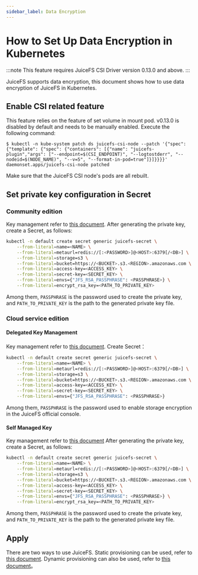 ```yaml
---
sidebar_label: Data Encryption
---
```


# How to Set Up Data Encryption in Kubernetes

:::note
This feature requires JuiceFS CSI Driver version 0.13.0 and above.
:::

JuiceFS supports data encryption, this document shows how to use data encryption of JuiceFS in Kubernetes.

## Enable CSI related feature

This feature relies on the feature of set volume in mount pod. v0.13.0 is disabled by default and needs to be manually enabled. Execute the following command:

```shell
$ kubectl -n kube-system patch ds juicefs-csi-node --patch '{"spec": {"template": {"spec": {"containers": [{"name": "juicefs-plugin","args": ["--endpoint=$(CSI_ENDPOINT)", "--logtostderr", "--nodeid=$(NODE_NAME)", "--v=5", "--format-in-pod=true"]}]}}}}'
daemonset.apps/juicefs-csi-node patched
```

Make sure that the JuiceFS CSI node's pods are all rebuilt.

## Set private key configuration in Secret

### Community edition

Key management refer to [this document](https://juicefs.com/docs/community/security/encrypt#key-management).
After generating the private key, create a Secret, as follows:

```sh
kubectl -n default create secret generic juicefs-secret \
    --from-literal=name=<NAME> \
    --from-literal=metaurl=redis://[:<PASSWORD>]@<HOST>:6379[/<DB>] \
    --from-literal=storage=s3 \
    --from-literal=bucket=https://<BUCKET>.s3.<REGION>.amazonaws.com \
    --from-literal=access-key=<ACCESS_KEY> \
    --from-literal=secret-key=<SECRET_KEY> \
    --from-literal=envs={"JFS_RSA_PASSPHRASE": <PASSPHRASE>} \
    --from-literal=encrypt_rsa_key=<PATH_TO_PRIVATE_KEY>
```

Among them, `PASSPHRASE` is the password used to create the private key, and `PATH_TO_PRIVATE_KEY` is the path to the generated private key file.

### Cloud service edition

#### Delegated Key Management

Key management refer to [this document](https://juicefs.com/docs/cloud/encryption#delegated-key-management).
Create Secret：

```sh
kubectl -n default create secret generic juicefs-secret \
    --from-literal=name=<NAME> \
    --from-literal=metaurl=redis://[:<PASSWORD>]@<HOST>:6379[/<DB>] \
    --from-literal=storage=s3 \
    --from-literal=bucket=https://<BUCKET>.s3.<REGION>.amazonaws.com \
    --from-literal=access-key=<ACCESS_KEY> \
    --from-literal=secret-key=<SECRET_KEY> \
    --from-literal=envs={"JFS_RSA_PASSPHRASE": <PASSPHRASE>}
```

Among them, `PASSPHRASE` is the password used to enable storage encryption in the JuiceFS official console.

#### Self Managed Key

Key management refer to [this document](https://juicefs.com/docs/cloud/encryption#self-managed-key)
After generating the private key, create a Secret, as follows:

```sh
kubectl -n default create secret generic juicefs-secret \
    --from-literal=name=<NAME> \
    --from-literal=metaurl=redis://[:<PASSWORD>]@<HOST>:6379[/<DB>] \
    --from-literal=storage=s3 \
    --from-literal=bucket=https://<BUCKET>.s3.<REGION>.amazonaws.com \
    --from-literal=access-key=<ACCESS_KEY> \
    --from-literal=secret-key=<SECRET_KEY> \
    --from-literal=envs={"JFS_RSA_PASSPHRASE": <PASSPHRASE>} \
    --from-literal=encrypt_rsa_key=<PATH_TO_PRIVATE_KEY>
```

Among them, `PASSPHRASE` is the password used to create the private key, and `PATH_TO_PRIVATE_KEY` is the path to the generated private key file.

## Apply

There are two ways to use JuiceFS. Static provisioning can be used, refer to [this document](./static-provisioning.md). Dynamic provisioning can also be used, refer to [this document](./dynamic-provisioning.md)。
